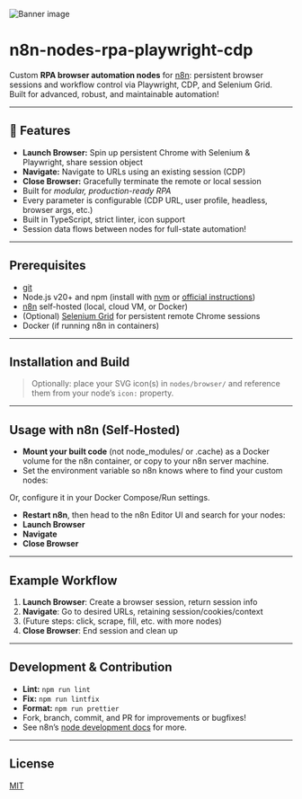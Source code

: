 ![Banner image](https://user-images.githubusercontent.com/10284570/173569848-c624317f-42b1-45a6-ab09-f0ea3c247648.png)

# n8n-nodes-rpa-playwright-cdp

Custom **RPA browser automation nodes** for [n8n](https://n8n.io): persistent browser sessions and workflow control via Playwright, CDP, and Selenium Grid.  
Built for advanced, robust, and maintainable automation!

---

## 🚀 Features

- **Launch Browser:** Spin up persistent Chrome with Selenium & Playwright, share session object
- **Navigate:** Navigate to URLs using an existing session (CDP)
- **Close Browser:** Gracefully terminate the remote or local session
- Built for _modular, production-ready RPA_
- Every parameter is configurable (CDP URL, user profile, headless, browser args, etc.)
- Built in TypeScript, strict linter, icon support  
- Session data flows between nodes for full-state automation!

---

## Prerequisites

- [git](https://git-scm.com/downloads)
- Node.js v20+ and npm (install with [nvm](https://github.com/nvm-sh/nvm) or [official instructions](https://nodejs.org/))
- [n8n](https://n8n.io) self-hosted (local, cloud VM, or Docker)
- (Optional) [Selenium Grid](https://www.selenium.dev/documentation/grid/) for persistent remote Chrome sessions
- Docker (if running n8n in containers)

---

## Installation and Build


> Optionally: place your SVG icon(s) in `nodes/browser/` and reference them from your node’s `icon:` property.

---

## Usage with n8n (Self-Hosted)

- **Mount your built code** (not node_modules/ or .cache) as a Docker volume for the n8n container, or copy to your n8n server machine.
- Set the environment variable so n8n knows where to find your custom nodes:

Or, configure it in your Docker Compose/Run settings.

- **Restart n8n**, then head to the n8n Editor UI and search for your nodes:
- **Launch Browser**
- **Navigate**
- **Close Browser**

---

## Example Workflow

1. **Launch Browser**: Create a browser session, return session info
2. **Navigate**: Go to desired URLs, retaining session/cookies/context
3. (Future steps: click, scrape, fill, etc. with more nodes)
4. **Close Browser**: End session and clean up

---

## Development & Contribution

- **Lint:** `npm run lint`
- **Fix:** `npm run lintfix`
- **Format:** `npm run prettier`
- Fork, branch, commit, and PR for improvements or bugfixes!
- See n8n’s [node development docs](https://docs.n8n.io/integrations/creating-nodes/build/node-development-environment/) for more.

---

## License

[MIT](./LICENSE.md)
